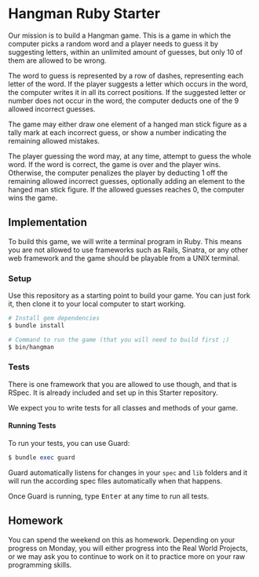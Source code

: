 # Hangman Ruby Starter

Our mission is to build a Hangman game. This is a game in which the
computer picks a random word and a player needs to guess it by
suggesting letters, within an unlimited amount of guesses,
but only 10 of them are allowed to be wrong.

The word to guess is represented by a row of dashes, representing each
letter of the word. If the player suggests a letter which occurs in
the word, the computer writes it in all its correct positions. If the
suggested letter or number does not occur in the word, the computer
deducts one of the 9 allowed incorrect guesses.

The game may either draw one element of a hanged man stick figure as a
tally mark at each incorrect guess, or show a number indicating the remaining
allowed mistakes.

The player guessing the word may, at any time, attempt to guess the
whole word. If the word is correct, the game is over and the player
wins. Otherwise, the computer penalizes the player by deducting 1
off the remaining allowed incorrect guesses, optionally adding an element
to the hanged man stick figure. If the allowed guesses reaches 0, the
computer wins the game.

## Implementation

To build this game, we will write a terminal program in Ruby. This means
you are not allowed to use frameworks such as Rails, Sinatra, or any
other web framework and the game should be playable from a UNIX terminal.

### Setup

Use this repository as a starting point to build your game. You can just
fork it, then clone it to your local computer to start working.

```bash
# Install gem dependencies
$ bundle install

# Command to run the game (that you will need to build first ;)
$ bin/hangman
```

### Tests

There is one framework that you are allowed to use though, and that is
RSpec. It is already included and set up in this Starter repository.

We expect you to write tests for all classes and methods of your game.

#### Running Tests

To run your tests, you can use Guard:

```ruby
$ bundle exec guard
```

Guard automatically listens for changes in your `spec` and `lib` folders
and it will run the according spec files automatically when that happens.

Once Guard is running, type <kbd>Enter</kbd> at any time to run all tests.

## Homework

You can spend the weekend on this as homework. Depending on your
progress on Monday, you will either progress into the Real World
Projects, or we may ask you to continue to work on it to practice more
on your raw programming skills.
